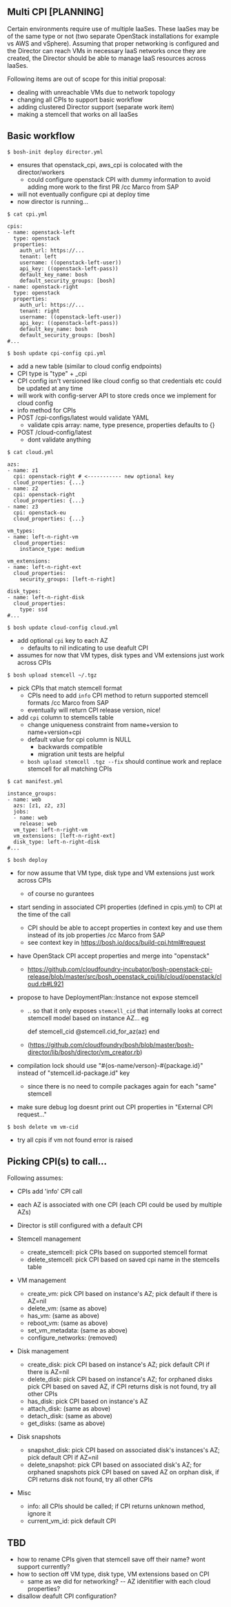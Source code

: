 ## Multi CPI [PLANNING]

Certain environments require use of multiple IaaSes. These IaaSes may be of the same type or not (two separate OpenStack installations for example vs AWS and vSphere). Assuming that proper networking is configured and the Director can reach VMs in necessary IaaS networks once they are created, the Director should be able to manage IaaS resources across IaaSes.

Following items are out of scope for this initial proposal:

- dealing with unreachable VMs due to network topology
- changing all CPIs to support basic workflow
- adding clustered Director support (separate work item)
- making a stemcell that works on all IaaSes

## Basic workflow

```
$ bosh-init deploy director.yml
```

- ensures that openstack_cpi, aws_cpi is colocated with the director/workers
  - could configure openstack CPI with dummy information to avoid adding more work to the first PR /cc Marco from SAP
- will not eventually configure cpi at deploy time
- now director is running...

```
$ cat cpi.yml

cpis:
- name: openstack-left
  type: openstack
  properties:
    auth_url: https://...
    tenant: left
    username: ((openstack-left-user))
    api_key: ((openstack-left-pass))
    default_key_name: bosh
    default_security_groups: [bosh]
- name: openstack-right
  type: openstack
  properties:
    auth_url: https://...
    tenant: right
    username: ((openstack-left-user))
    api_key: ((openstack-left-pass))
    default_key_name: bosh
    default_security_groups: [bosh]
#...

$ bosh update cpi-config cpi.yml
```

- add a new table (similar to cloud config endpoints)
- CPI type is "type" + _cpi
- CPI config isn't versioned like cloud config so that credentials etc could be updated at any time
- will work with config-server API to store creds once we implement for cloud config
- info method for CPIs
- POST /cpi-configs/latest would validate YAML
  - validate cpis array: name, type presence, properties defaults to {} 
- POST /cloud-config/latest
  - dont validate anything

```
$ cat cloud.yml

azs:
- name: z1
  cpi: openstack-right # <----------- new optional key
  cloud_properties: {...}
- name: z2
  cpi: openstack-right
  cloud_properties: {...}
- name: z3
  cpi: openstack-eu
  cloud_properties: {...}

vm_types:
- name: left-n-right-vm
  cloud_properties:
    instance_type: medium

vm_extensions:
- name: left-n-right-ext
  cloud_properties:
    security_groups: [left-n-right]

disk_types:
- name: left-n-right-disk
  cloud_properties:
    type: ssd
#...

$ bosh update cloud-config cloud.yml
```

- add optional `cpi` key to each AZ
  - defaults to nil indicating to use deafult CPI
- assumes for now that VM types, disk types and VM extensions just work across CPIs

```
$ bosh upload stemcell ~/.tgz
```

- pick CPIs that match stemcell format
  - CPIs need to add `info` CPI method to return supported stemcell formats /cc Marco from SAP
  - eventually will return CPI release version, nice!
- add `cpi` column to stemcells table
  - change uniqueness constraint from name+version to name+version+cpi
  - default value for cpi column is NULL
    - backwards compatible
    - migration unit tests are helpful
  - `bosh upload stemcell .tgz --fix` should continue work and replace stemcell for all matching CPIs

```
$ cat manifest.yml

instance_groups:
- name: web
  azs: [z1, z2, z3]
  jobs:
  - name: web
    release: web
  vm_type: left-n-right-vm
  vm_extensions: [left-n-right-ext]
  disk_type: left-n-right-disk
#...

$ bosh deploy
```

- for now assume that VM type, disk type and VM extensions just work across CPIs
  - of course no gurantees
- start sending in associated CPI properties (defined in cpis.yml) to CPI at the time of the call
  - CPI should be able to accept properties in context key and use them instead of its job properties /cc Marco from SAP
  - see context key in https://bosh.io/docs/build-cpi.html#request
- have OpenStack CPI accept properties and merge into "openstack"
  - https://github.com/cloudfoundry-incubator/bosh-openstack-cpi-release/blob/master/src/bosh_openstack_cpi/lib/cloud/openstack/cloud.rb#L921
- propose to have DeploymentPlan::Instance not expose stemcell
  - .. so that it only exposes `stemcell_cid` that internally looks at correct stemcell model based on instance AZ... eg

      def stemcell_cid
        @stemcell.cid_for_az(az)
      end

  - (https://github.com/cloudfoundry/bosh/blob/master/bosh-director/lib/bosh/director/vm_creator.rb)

- compilation lock should use "#{os-name/verson}-#{package.id}" instead of "stemcell.id-package.id" key
  - since there is no need to compile packages again for each "same" stemcell
- make sure debug log doesnt print out CPI properties in "External CPI request..."

```
$ bosh delete vm vm-cid
```

- try all cpis if vm not found error is raised

## Picking CPI(s) to call...

Following assumes:
- CPIs add 'info' CPI call
- each AZ is associated with one CPI (each CPI could be used by multiple AZs)
- Director is still configured with a default CPI

- Stemcell management
  - create_stemcell: pick CPIs based on supported stemcell format
  - delete_stemcell: pick CPI based on saved cpi name in the stemcells table

- VM management
  - create_vm: pick CPI based on instance's AZ; pick default if there is AZ=nil
  - delete_vm: (same as above)
  - has_vm: (same as above)
  - reboot_vm: (same as above)
  - set_vm_metadata: (same as above)
  - configure_networks: (removed)

- Disk management
  - create_disk: pick CPI based on instance's AZ; pick default CPI if there is AZ=nil
  - delete_disk: pick CPI based on instance's AZ; for orphaned disks pick CPI based on saved AZ, if CPI returns disk is not  found, try all other CPIs
  - has_disk: pick CPI based on instance's AZ
  - attach_disk: (same as above)
  - detach_disk: (same as above)
  - get_disks: (same as above)

- Disk snapshots
  - snapshot_disk: pick CPI based on associated disk's instances's AZ; pick default CPI if AZ=nil
  - delete_snapshot: pick CPI based on associated disk's AZ; for orphaned snapshots pick CPI based on saved AZ on orphan disk, if CPI returns disk not found, try all other CPIs

- Misc
  - info: all CPIs should be called; if CPI returns unknown method, ignore it
  - current_vm_id: pick default CPI

## TBD

- how to rename CPIs given that stemcell save off their name? wont support currently?
- how to section off VM type, disk type, VM extensions based on CPI
  - same as we did for networking? -- AZ idenitifier with each cloud properties?
- disallow deafult CPI configuration?
